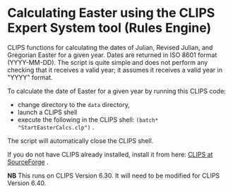 Calculating Easter using the CLIPS Expert System tool (Rules Engine)
====================================================================

CLIPS functions for calculating the dates of Julian, Revised Julian, and Gregorian Easter for a given year. Dates are returned in ISO 8601 format (YYYY-MM-DD). The script is quite simple and does not perform any checking that it receives a valid year; it assumes it receives a valid year in "YYYY" format.

To calculate the date of Easter for a given year by running this CLIPS code: 

  * change directory to the `data` directory,
  * launch a CLIPS shell
  * execute the following in the CLIPS shell: `(batch* "StartEasterCalcs.clp")` .

The script will automatically close the CLIPS shell.

If you do not have CLIPS already installed, install it from here: [CLIPS at SourceForge](https://sourceforge.net/projects/clipsrules/files/CLIPS/6.30/) .

**NB** This runs on CLIPS Version 6.30. It will need to be modified for CLIPS Version 6.40.

